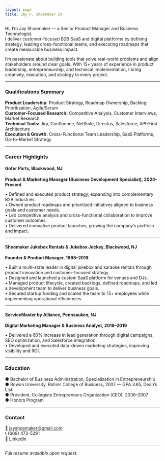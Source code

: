 ```yaml
---
layout: page
title: Jay P. Shoemaker IV
---
```


Hi, I’m Jay Shoemaker — a Senior Product Manager and Business Technologist.  
I deliver customer-focused B2B SaaS and digital platforms by defining strategy, leading cross-functional teams, and executing roadmaps that create measurable business impact.  

I’m passionate about building tools that solve real-world problems and align stakeholders around clear goals. With 15+ years of experience in product leadership, entrepreneurship, and technical implementation, I bring creativity, execution, and strategy to every project.

---

### Qualifications Summary

**Product Leadership:** Product Strategy, Roadmap Ownership, Backlog Prioritization, Agile/Scrum  
**Customer-Focused Research:** Competitive Analysis, Customer Interviews, Market Research  
**Technical Tools:** Jira, Confluence, NetSuite, Directus, Salesforce, API-First Architecture  
**Execution & Growth:** Cross-Functional Team Leadership, SaaS Platforms, Go-to-Market Strategy  

---

### Career Highlights

#### Gofer Parts, Blackwood, NJ  
**Product & Marketing Manager (Business Development Specialist), 2024–Present**

• Defined and executed product strategy, expanding into complementary B2B industries.  
• Owned product roadmaps and prioritized initiatives aligned to business goals and customer needs.  
• Led competitive analysis and cross-functional collaboration to improve customer outcomes.  
• Delivered innovative product launches, growing the company’s portfolio and impact.

---

#### Shoemaker Jukebox Rentals & Jukebox Jockey, Blackwood, NJ  
**Founder & Product Manager, 1998–2019**

• Built a multi-state leader in digital jukebox and karaoke rentals through product innovation and customer-focused strategy.  
• Designed and launched a custom SaaS platform for venues and DJs.  
• Managed product lifecycle, created backlogs, defined roadmaps, and led a development team to deliver business goals.  
• Secured startup funding and scaled the team to 15+ employees while implementing operational efficiencies.

---

#### ServiceMaster by Alliance, Pennsauken, NJ  
**Digital Marketing Manager & Business Analyst, 2016–2019**

• Delivered a 60% increase in lead generation through digital campaigns, SEO optimization, and Salesforce integration.  
• Developed and executed data-driven marketing strategies, improving visibility and ROI.

---

### Education

● Bachelor of Business Administration, Specialization in Entrepreneurship  
● Rowan University, Rohrer College of Business, 2007 — GPA 3.65, Dean’s List  
● President, Collegiate Entrepreneurs Organization (CEO), 2006–2007  
● Honors Program  

---

### Contact

📧 [jayshoemaker@gmail.com](mailto:jayshoemaker@gmail.com)  
📞 (609) 472-5291  
🔗 [LinkedIn](https://linkedin.com/in/jayshoe)  

---

*Full resume available upon request.*

